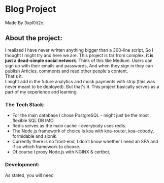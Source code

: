 # Blog Project

Made By 3xpl0it2c.

## About the project:

I realized I have never written anything bigger than a 300-line script,
So I thought I might try and here we are.
This project is far from complex, **it is just a dead-simple social network**.
Think of this like Medium.
Users can sign up with their emails and passwords,
And when they sign in they can publish Articles, comments and read other people's content.<br>
That's it.<br>
I might add in the future analytics and mock payments with strip (this was never meant to be deployed).
But that's it. This project basically serves as a part of my experience and learning.

### The Tech Stack:
* For the main database I chose PostgreSQL - might just be the most flexible SQL DB IMO.
* Redis serves as the main cache - everybody uses redis.
* The Node.js framework of choice is koa with koa-router, koa-cobody, formidable and slonik.
* Currently there is no front-end, I don't know whether I need an SPA and if so which framework to choose.
* Of course I proxy Node.js with NGINX & certbot.

### Development:
As stated, you will need 
